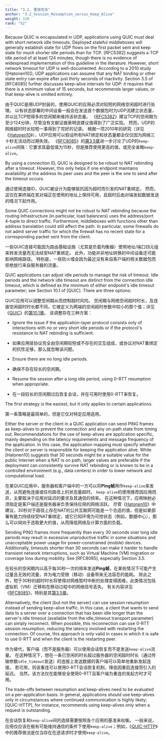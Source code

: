 ```yaml
---
title: "3.2. 重放攻击"
anchor: "3.2_Session_Resumption_versus_Keep_Alive"
weight: 320
rank: "h2"
---
```


Because QUIC is encapsulated in UDP, applications using QUIC must deal with short network idle timeouts. Deployed stateful middleboxes will generally establish state for UDP flows on the first packet sent and keep state for much shorter idle periods than for TCP. [RFC5382] suggests a TCP idle period of at least 124 minutes, though there is no evidence of widespread implementation of this guideline in the literature. However, short network timeout for UDP is well-documented. According to a 2010 study ([Hatonen10]), UDP applications can assume that any NAT binding or other state entry can expire after just thirty seconds of inactivity. Section 3.5 of [RFC8085] further discusses keep-alive intervals for UDP: it requires that there is a minimum value of 15 seconds, but recommends larger values, or that keep-alive is omitted entirely.

由于QUIC是用UDP封装的，使用QUIC的应用必须对较短的网络空闲超时进行处理。
以有状态部署的中间设备一般会在发送首个数据包时为UDP流建立状态量，并以比TCP短得多的空闲期来维持该状态量。
《[RFC5382](https://www.rfc-editor.org/info/rfc5382)》建议TCP的空闲期为至少124分钟，尽管没有文献证据表明该建议值得到了广泛实现。
然而，UDP的网络超时时长较短一事得到了完好的记录。
根据一项2010年的研究（详见《[Hatonen10](https://conferences.sigcomm.org/imc/2010/papers/p260.pdf)》），UDP应用可以假设所有NAT绑定和状态量都会仅仅因为网络三十秒无活动而过期失效。
《[RFC8085](https://www.rfc-editor.org/info/rfc8085)》的[第3.5章](https://www.rfc-editor.org/rfc/rfc8085#section-3.5)进一步讨论了UDP的`keep-alive`间隔：它要求其最低值为15秒，但是推荐使用更高的值，或完全省略`keep-alive`。

By using a connection ID, QUIC is designed to be robust to NAT rebinding after a timeout. However, this only helps if one endpoint maintains availability at the address its peer uses and the peer is the one to send after the timeout occurs.

通过使用连接ID，QUIC被设计为能够抵抗因为超时而引发的NAT重绑定。
然而，这仅在某终端在其对端正在使用的地址上保持可用，且超时后由对端发起数据发送的情况下起作用。

Some QUIC connections might not be robust to NAT rebinding because the routing infrastructure (in particular, load balancers) uses the address/port 4-tuple to direct traffic. Furthermore, middleboxes with functions other than address translation could still affect the path. In particular, some firewalls do not admit server traffic for which the firewall has no recent state for a corresponding packet sent from the client.

一些QUIC连接可能因为路由基础设施（尤其是负载均衡器）使用地址/端口四元组来转发流量而无法经受NAT重绑定。
此外，功能并非地址转换的中间设备还可能影响网络路径。
特别是，一些防火墙会因为最近没有来自客户端的相关数据包而拒绝放行来自服务器的流量。

QUIC applications can adjust idle periods to manage the risk of timeout. Idle periods and the network idle timeout are distinct from the connection idle timeout, which is defined as the minimum of either endpoint's idle timeout parameter; see Section 10.1 of [QUIC]. There are three options:

QUIC应用可以调整空闲期从而控制超时风险。
空闲期与网络空闲超时时长，及连接空闲超时时长都不同，它被定义为两端的空闲超时参数中较小的那个值；详见《[QUIC](../RFC9000_Chinese_Simplified)》的[第10.1章](../RFC9000_Chinese_Simplified/#10.1_Idle_Timeout)。
该调整存在三种方案：

* Ignore the issue if the application-layer protocol consists only of interactions with no or very short idle periods or if the protocol's resistance to NAT rebinding is sufficient.

* 如果应用层协议完全由空闲期较短或不存在的交互组成，或协议对NAT重绑定的抗性足够，那么就忽略该问题。

* Ensure there are no long idle periods.

* 确保不存在较长的空闲期。

* Resume the session after a long idle period, using 0-RTT resumption when appropriate.

* 在一段较长的空闲期过后恢复会话，并在可用时使用0-RTT来恢复。

The first strategy is the easiest, but it only applies to certain applications.

第一条策略是最简单的，但是它仅对特定应用适用。

Either the server or the client in a QUIC application can send PING frames as keep-alives to prevent the connection and any on-path state from timing out. Recommendations for the use of keep-alives are application specific, mainly depending on the latency requirements and message frequency of the application. In this case, the application mapping must specify whether the client or server is responsible for keeping the application alive. While [Hatonen10] suggests that 30 seconds might be a suitable value for the public Internet when a NAT is on path, larger values are preferable if the deployment can consistently survive NAT rebinding or is known to be in a controlled environment (e.g., data centers) in order to lower network and computational load.

在某QUIC应用中，服务器和客户端中的一方可以将**Ping帧**用作`keep-alive`来发送，从而避免连接或任何路径上的状态量超时。
`keep-alive`的使用推荐因应用而异，主要取决于应用对延迟的要求及其通信的频率。
在这种情况下，应用映射必须指定是客户端还是服务器来负责保持应用的网络活跃。
尽管《[Hatonen10](https://conferences.sigcomm.org/imc/2010/papers/p260.pdf)》中建议，30秒对于路径上存在NAT的公共互联网可能是一个合适的值，但是如果部署有能力持续经受NAT重绑定，或它已知环境为可控状态（例如，数据中心），那么可以倾向于选取更大的值，从而降低网络及计算方面的负载。

Sending PING frames more frequently than every 30 seconds over long idle periods may result in excessive unproductive traffic in some situations and unacceptable power usage for power-constrained (mobile) devices. Additionally, timeouts shorter than 30 seconds can make it harder to handle transient network interruptions, such as Virtual Machine (VM) migration or coverage loss during mobility. See [RFC8085], especially Section 3.5.

在较长的空闲期内以高于每30秒一次的频率发送**Ping帧**，在某些情况下可能产生过量且无效的流量，并为电力受限（移动）设备带来无法容忍的能耗。
除此之外，短于30秒的超时时长将使得对网络暂时中断的处理变得困难，此类情况包括虚拟机（VM）迁移和在移动过程中的网络信号丢失。
有关内容详见《[RFC8085](https://www.rfc-editor.org/info/rfc8085)》，特别是其[第3.5章](https://www.rfc-editor.org/rfc/rfc8085#section-3.5)。

Alternatively, the client (but not the server) can use session resumption instead of sending keep-alive traffic. In this case, a client that wants to send data to a server over a connection that has been idle longer than the server's idle timeout (available from the idle_timeout transport parameter) can simply reconnect. When possible, this reconnection can use 0-RTT session resumption, reducing the latency involved with restarting the connection. Of course, this approach is only valid in cases in which it is safe to use 0-RTT and when the client is the restarting peer.

作为替代，客户端（而不是服务器）可以使用会话恢复而不是发送`keep-alive`流量。
在这种情况下，想在一条已空闲的时长超过服务器的空闲超时时长（通过传输参数`idle_timeout`发送）的连接上发送数据的客户端可以简单地重新发起连接。
若可用，则该重连可以使用0-RTT会话恢复机制，降低因重启连接而引入的延迟。
当然，该方法仅在能够安全使用0-RTT且客户端为重连的发起方时才可用。

The trade-offs between resumption and keep-alives need to be evaluated on a per-application basis. In general, applications should use keep-alives only in circumstances where continued communication is highly likely; [QUIC-HTTP], for instance, recommends using keep-alives only when a request is outstanding.

在会话恢复和`keep-alive`间的选择需要按照各个应用的基准来权衡。
一般来说，应用仅应该在极有可能维持通信的条件下使用`keep-alive`；例如，《[QUIC-HTTP](../RFC9114_Chinese_Simplified)》中的推荐做法是仅当存在在途请求时才使用`keep-alive`。
